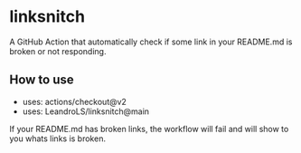 # linksnitch

A GitHub Action that automatically check if some link in your README.md is broken or not responding.

## How to use

- uses: actions/checkout@v2
- uses: LeandroLS/linksnitch@main

If your README.md  has broken links, the workflow will fail and will show to you whats links is broken.